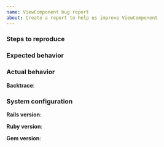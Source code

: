 ```yaml
---
name: ViewComponent bug report
about: Create a report to help us improve ViewComponent
---
```


<!-- If possible, please open a PR with a failing test instead of a bug report, as failing tests are much more actionable. -->

<!--
When opening an issue to describe a bug, it's helpful to provide steps to reproduce it, either with failing tests in a pull request, or by sharing a repository that demonstrates the issue. See CONTRIBUTING.md for more details.
-->

### Steps to reproduce
<!-- Provide a series of steps or, better yet, a link to a repo to demonstrate the bug you've identified. -->

### Expected behavior
<!-- Tell us what should happen -->

### Actual behavior
<!-- Tell us what happens instead -->

**Backtrace**:

### System configuration
**Rails version**:

**Ruby version**:

**Gem version**:
